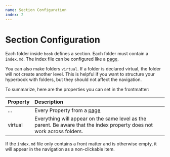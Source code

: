```yaml
---
name: Section Configuration
index: 2
---
```


# Section Configuration

Each folder inside `book` defines a section. Each folder must contain a `index.md`. The index file
can be configured like a [page](/configuration/page).

You can also make folders `virtual`. If a folder is declared virtual,
the folder will not create another level. This is helpful if you want
to structure your hyperbook with folders, but they should not affect the
navigation.

To summarize, here are the properties you can set in the frontmatter:

| Property | Description                                                                                                            |
| :------- | :--------------------------------------------------------------------------------------------------------------------- |
| ...      | Every Property from a [page](/configuration/page)                                                                      |
| virtual  | Everything will appear on the same level as the parent. Be aware that the index property does not work across folders. |

If the `index.md` file only contains a front matter and is otherwise
empty, it will appear in the navigation as a non-clickable item.
